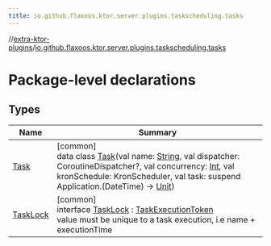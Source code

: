 ```yaml
---
title: io.github.flaxoos.ktor.server.plugins.taskscheduling.tasks
---
```


//[extra-ktor-plugins](../../index.md)/[io.github.flaxoos.ktor.server.plugins.taskscheduling.tasks](index.md)

# Package-level declarations

## Types

| Name                            | Summary                                                                                                                                                                                                                                                                                                                                                                                                                              |
|---------------------------------|--------------------------------------------------------------------------------------------------------------------------------------------------------------------------------------------------------------------------------------------------------------------------------------------------------------------------------------------------------------------------------------------------------------------------------------|
| [Task](-task/index.md)          | [common]<br>data class [Task](-task/index.md)(val name: [String](https://kotlinlang.org/api/latest/jvm/stdlib/kotlin/-string/index.md), val dispatcher: CoroutineDispatcher?, val concurrency: [Int](https://kotlinlang.org/api/latest/jvm/stdlib/kotlin/-int/index.md), val kronSchedule: KronScheduler, val task: suspend Application.(DateTime) -&gt; [Unit](https://kotlinlang.org/api/latest/jvm/stdlib/kotlin/-unit/index.md)) |
| [TaskLock](-task-lock/index.md) | [common]<br>interface [TaskLock](-task-lock/index.md) : [TaskExecutionToken](../io.github.flaxoos.ktor.server.plugins.taskscheduling.managers/-task-execution-token/index.md)<br>value must be unique to a task execution, i.e name + executionTime                                                                                                                                                                                  |

